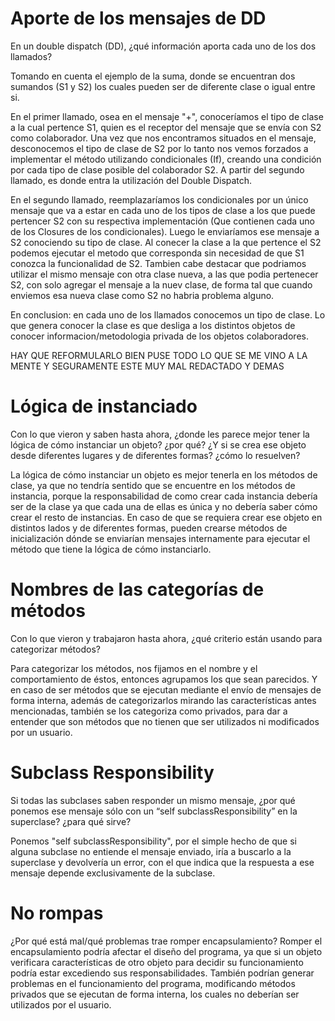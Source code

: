 # Aporte de los mensajes de DD
En un double dispatch (DD), ¿qué información aporta cada uno de los dos llamados?

Tomando en cuenta el ejemplo de la suma, donde se encuentran dos sumandos (S1 y S2) los cuales pueden ser de diferente clase o igual entre si.

En el primer llamado, osea en el mensaje "+", conoceríamos el tipo de clase a la cual pertence S1, quien es el receptor del mensaje que se envía con S2 como colaborador. Una vez que nos encontramos situados en el mensaje, desconocemos el tipo de clase de S2 por lo tanto nos vemos forzados a implementar el método utilizando condicionales (If), creando una condición por cada tipo de clase posible del colaborador S2. A partir del segundo llamado, es donde entra la utilización del Double Dispatch.

En el segundo llamado, reemplazaríamos los condicionales por un único mensaje que va a estar en cada uno de los tipos de clase a los que puede pertencer S2 con su respectiva implementación (Que contienen cada uno de los Closures de los condicionales). Luego le enviaríamos ese mensaje a S2 conociendo su tipo de clase. Al conecer la clase a la que pertence el S2 podemos ejecutar el metodo que corresponda sin necesidad de que S1 conozca la funcionalidad de S2.
Tambien cabe destacar que podriamos utilizar el mismo mensaje con otra clase nueva, a las que podia pertenecer S2, con solo agregar el mensaje a la nuev clase, de forma tal que cuando enviemos esa nueva clase como S2 no habria problema alguno.

En conclusion: en cada uno de los llamados conocemos un tipo de clase. Lo que genera conocer la clase es que desliga a los distintos objetos de conocer informacion/metodologia privada de los objetos colaboradores.

HAY QUE REFORMULARLO BIEN PUSE TODO LO QUE SE ME VINO A LA MENTE Y SEGURAMENTE ESTE MUY MAL REDACTADO Y DEMAS


# Lógica de instanciado
Con lo que vieron y saben hasta ahora, ¿donde les parece mejor tener la lógica de cómo instanciar un objeto? ¿por qué? ¿Y si se crea ese objeto desde diferentes lugares y de diferentes formas? ¿cómo lo resuelven?

La lógica de cómo instanciar un objeto es mejor tenerla en los métodos de clase, ya que no tendría sentido que se encuentre en los métodos de instancia, porque la responsabilidad de como crear cada instancia debería ser de la clase ya que cada una de ellas es única y no debería saber cómo crear el resto de instancias. En caso de que se requiera crear ese objeto en distintos lados y de diferentes formas, pueden crearse métodos de inicialización dónde se enviarían mensajes internamente para ejecutar el método que tiene la lógica de cómo instanciarlo.


# Nombres de las categorías de métodos
Con lo que vieron y trabajaron hasta ahora, ¿qué criterio están usando para categorizar métodos?

Para categorizar los métodos, nos fijamos en el nombre y el comportamiento de éstos, entonces agrupamos los que sean parecidos. Y en caso de ser métodos que se ejecutan mediante el envío de mensajes de forma interna, además de categorizarlos mirando las características antes mencionadas, también se los categoriza como privados, para dar a entender que son métodos que no tienen que ser utilizados ni modificados por un usuario.


# Subclass Responsibility
Si todas las subclases saben responder un mismo mensaje, ¿por qué ponemos ese mensaje sólo con un “self subclassResponsibility” en la superclase? ¿para qué sirve?

Ponemos "self subclassResponsibility", por el simple hecho de que si alguna subclase no entiende el mensaje enviado, iría a buscarlo a la superclase y devolvería un error, con el que indica que la respuesta a ese mensaje depende exclusivamente de la subclase.


# No rompas
¿Por qué está mal/qué problemas trae romper encapsulamiento?
Romper el encapsulamiento podría afectar el diseño del programa, ya que si un objeto verificara características de otro objeto para decidir su funcionamiento podría estar excediendo sus responsabilidades. También podrían generar problemas en el funcionamiento del programa, modificando métodos privados que se ejecutan de forma interna, los cuales no deberían ser utilizados por el usuario.

